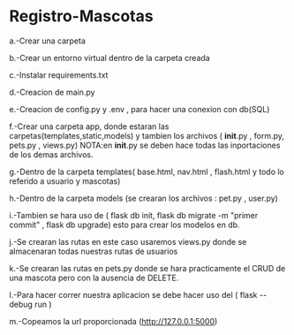 # Registro-Mascotas
a.-Crear una carpeta 

b.-Crear un entorno virtual dentro de la carpeta creada

c.-Instalar requirements.txt

d.-Creacion de main.py

e.-Creacion de config.py y .env , para hacer una conexion con db(SQL)

f.-Crear una carpeta app, donde estaran las carpetas(templates,static,models) y tambien los archivos ( __init__.py , form.py, pets.py , views.py) NOTA:en __init__.py se deben hace todas las inportaciones de los demas archivos.

g.-Dentro de la carpeta templates( base.html, nav.html , flash.html y todo lo referido a usuario y mascotas)

h.-Dentro de la carpeta models (se crearan los archivos : pet.py , user.py)

i.-Tambien se hara uso de ( flask db init, flask db migrate -m "primer commit" , flask db upgrade)  esto para crear los modelos en db.

j.-Se crearan las rutas en este caso usaremos views.py donde se almacenaran todas nuestras rutas de usuarios 

k.-Se crearan las rutas en pets.py donde se hara practicamente el CRUD de una mascota pero con la ausencia de DELETE.

l.-Para hacer correr nuestra aplicacion se debe hacer uso del ( flask --debug run )

m.-Copeamos la url proporcionada (http://127.0.0.1:5000)


